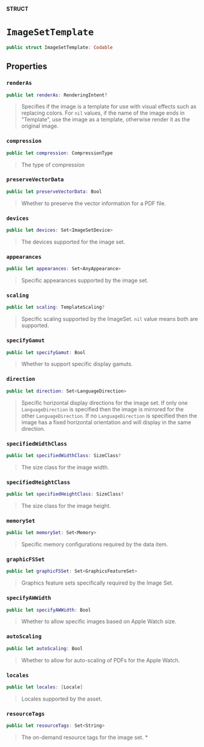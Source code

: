 **STRUCT**

# `ImageSetTemplate`

```swift
public struct ImageSetTemplate: Codable
```

## Properties
### `renderAs`

```swift
public let renderAs: RenderingIntent?
```

> Specifies if the image is a template for use with visual effects such as replacing colors.
>  For `nil` values, if the name of the image ends in "Template", use the image as a template, otherwise render it as the original image.

### `compression`

```swift
public let compression: CompressionType
```

> The type of compression

### `preserveVectorData`

```swift
public let preserveVectorData: Bool
```

>
> Whether to preserve the vector information for a PDF file.

### `devices`

```swift
public let devices: Set<ImageSetDevice>
```

> The devices supported for the image set.

### `appearances`

```swift
public let appearances: Set<AnyAppearance>
```

> Specific appearances supported by the image set.

### `scaling`

```swift
public let scaling: TemplateScaling?
```

> Specific scaling supported by the ImageSet. `nil` value means both are supported.

### `specifyGamut`

```swift
public let specifyGamut: Bool
```

> Whether to support specific display gamuts.

### `direction`

```swift
public let direction: Set<LanguageDirection>
```

> Specific horizontal display directions for the image set.
>  If only one `LanguageDirection` is specified then the image is mirrored for the other `LanguageDirection`.
>  If no `LanguageDirection` is specified then the image has a fixed horizontal orientation and will display in the same direction.

### `specifiedWidthClass`

```swift
public let specifiedWidthClass: SizeClass?
```

> The size class for the image width.

### `specifiedHeightClass`

```swift
public let specifiedHeightClass: SizeClass?
```

> The size class for the image height.

### `memorySet`

```swift
public let memorySet: Set<Memory>
```

> Specific memory configurations required by the data item.

### `graphicFSSet`

```swift
public let graphicFSSet: Set<GraphicsFeatureSet>
```

> Graphics feature sets specifically required by the Image Set.

### `specifyAWWidth`

```swift
public let specifyAWWidth: Bool
```

> Whether to allow specific images based on Apple Watch size.

### `autoScaling`

```swift
public let autoScaling: Bool
```

> Whether to allow for auto-scaling of PDFs for the Apple Watch.

### `locales`

```swift
public let locales: [Locale]
```

> Locales supported by the asset.

### `resourceTags`

```swift
public let resourceTags: Set<String>
```

>
> The on-demand resource tags for the image set.
> *
